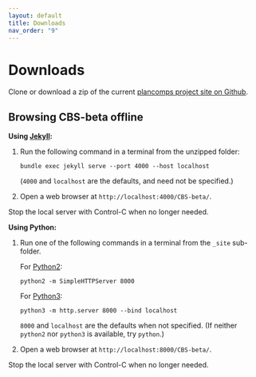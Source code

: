 ```yaml
---
layout: default
title: Downloads
nav_order: "9"
---
```


Downloads
=========

Clone or download a zip of the current [plancomps project site on Github].

Browsing CBS-beta offline
-------------------------

__Using [Jekyll]:__

1.  Run the following command in a terminal from the unzipped folder:

    ```
    bundle exec jekyll serve --port 4000 --host localhost
    ```
    (`4000` and `localhost` are the defaults, and need not be specified.)

2.  Open a web browser at `http://localhost:4000/CBS-beta/`.

Stop the local server with Control-C when no longer needed.

__Using Python:__

1.  Run one of the following commands in a terminal from the `_site` sub-folder.

    For [Python2]:
    ```
    python2 -m SimpleHTTPServer 8000
    ```
    For [Python3]:
    ```
    python3 -m http.server 8000 --bind localhost
    ```
    `8000` and `localhost` are the defaults when not specified.
    (If neither `python2` nor `python3` is available, try `python`.)

2.  Open a web browser at `http://localhost:8000/CBS-beta/`.

Stop the local server with Control-C when no longer needed.


[plancomps project site on Github]: https://github.com/plancomps/plancomps.github.io

[`Languages-beta/IMP/IMP-cbs/IMP/IMP-Start/index.html`]: /CBS-beta/Languages-beta/IMP/IMP-cbs/IMP/IMP-Start/index.html

[`Funcons-beta/Funcons-Index/index.html`]: /CBS-beta/Funcons-beta/Funcons-Index/index.html

[Jekyll]: https://help.github.com/articles/setting-up-your-github-pages-site-locally-with-jekyll

[Python3]: https://docs.python.org/3/library/http.server.html

[Python2]: https://docs.python.org/2/library/simplehttpserver.html#module-SimpleHTTPServer
